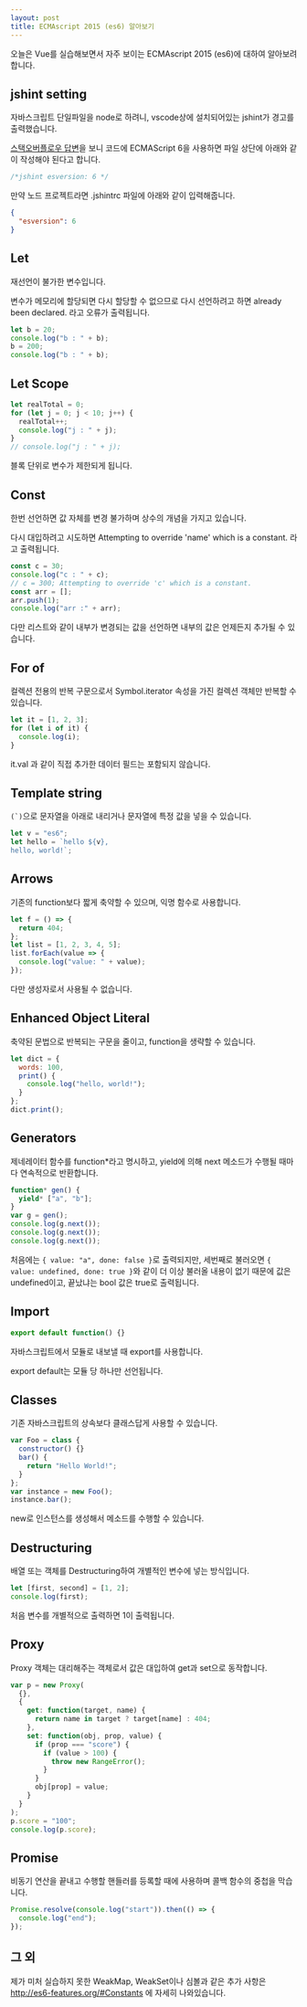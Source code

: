 ```yaml
---
layout: post
title: ECMAscript 2015 (es6) 알아보기
---
```


오늘은 Vue를 실습해보면서 자주 보이는 ECMAscript 2015 (es6)에 대하여 알아보려 합니다.

## jshint setting

자바스크립트 단일파일을 node로 하려니, vscode상에 설치되어있는 jshint가 경고를 출력했습니다.

[스택오버플로우 답변](https://stackoverflow.com/questions/27441803/why-does-jshint-throw-a-warning-if-i-am-using-const/27442276#27442276)을 보니 코드에 ECMAScript 6을 사용하면 파일 상단에 아래와 같이 작성해야 된다고 합니다.

```javascript
/*jshint esversion: 6 */
```

만약 노드 프로젝트라면 .jshintrc 파일에 아래와 같이 입력해줍니다.

```json
{
  "esversion": 6
}
```

## Let

재선언이 불가한 변수입니다.

변수가 메모리에 할당되면 다시 할당할 수 없으므로 다시 선언하려고 하면 already been declared. 라고 오류가 출력됩니다.

```javascript
let b = 20;
console.log("b : " + b);
b = 200;
console.log("b : " + b);
```

## Let Scope

```javascript
let realTotal = 0;
for (let j = 0; j < 10; j++) {
  realTotal++;
  console.log("j : " + j);
}
// console.log("j : " + j);
```

블록 단위로 변수가 제한되게 됩니다.

## Const

한번 선언하면 값 자체를 변경 불가하며 상수의 개념을 가지고 있습니다.

다시 대입하려고 시도하면 Attempting to override 'name' which is a constant. 라고 출력됩니다.

```javascript
const c = 30;
console.log("c : " + c);
// c = 300; Attempting to override 'c' which is a constant.
const arr = [];
arr.push(1);
console.log("arr :" + arr);
```

다만 리스트와 같이 내부가 변경되는 값을 선언하면 내부의 값은 언제든지 추가될 수 있습니다.

## For of

컬렉션 전용의 반복 구문으로서 Symbol.iterator 속성을 가진 컬렉션 객체만 반복할 수 있습니다.

```javascript
let it = [1, 2, 3];
for (let i of it) {
  console.log(i);
}
```

it.val 과 같이 직접 추가한 데이터 필드는 포함되지 않습니다.

## Template string

`` (`) ``으로 문자열을 아래로 내리거나 문자열에 특정 값을 넣을 수 있습니다.

```javascript
let v = "es6";
let hello = `hello ${v}, 
hello, world!`;
```

## Arrows

기존의 function보다 짧게 축약할 수 있으며, 익명 함수로 사용합니다.

```javascript
let f = () => {
  return 404;
};
let list = [1, 2, 3, 4, 5];
list.forEach(value => {
  console.log("value: " + value);
});
```

다만 생성자로서 사용될 수 없습니다.

## Enhanced Object Literal

축약된 문법으로 반복되는 구문을 줄이고, function을 생략할 수 있습니다.

```javascript
let dict = {
  words: 100,
  print() {
    console.log("hello, world!");
  }
};
dict.print();
```

## Generators

제네레이터 함수를 function\*라고 명시하고, yield에 의해 next 메소드가 수행될 때마다 연속적으로 반환합니다.

```javascript
function* gen() {
  yield* ["a", "b"];
}
var g = gen();
console.log(g.next());
console.log(g.next());
console.log(g.next());
```

처음에는 `{ value: "a", done: false }`로 출력되지만, 세번째로 불러오면 `{ value: undefined, done: true }`와 같이 더 이상 불러올 내용이 없기 때문에 값은 undefined이고, 끝났냐는 bool 값은 true로 출력됩니다.

## Import

```javascript
export default function() {}
```

자바스크립트에서 모듈로 내보낼 때 export를 사용합니다.

export default는 모듈 당 하나만 선언됩니다.

## Classes

기존 자바스크립트의 상속보다 클래스답게 사용할 수 있습니다.

```javascript
var Foo = class {
  constructor() {}
  bar() {
    return "Hello World!";
  }
};
var instance = new Foo();
instance.bar();
```

new로 인스턴스를 생성해서 메소드를 수행할 수 있습니다.

## Destructuring

배열 또는 객체를 Destructuring하여 개별적인 변수에 넣는 방식입니다.

```javascript
let [first, second] = [1, 2];
console.log(first);
```

처음 변수를 개별적으로 출력하면 1이 출력됩니다.

## Proxy

Proxy 객체는 대리해주는 객체로서 값은 대입하여 get과 set으로 동작합니다.

```javascript
var p = new Proxy(
  {},
  {
    get: function(target, name) {
      return name in target ? target[name] : 404;
    },
    set: function(obj, prop, value) {
      if (prop === "score") {
        if (value > 100) {
          throw new RangeError();
        }
      }
      obj[prop] = value;
    }
  }
);
p.score = "100";
console.log(p.score);
```

## Promise

비동기 연산을 끝내고 수행할 핸들러를 등록할 때에 사용하며 콜백 함수의 중첩을 막습니다.

```javascript
Promise.resolve(console.log("start")).then(() => {
  console.log("end");
});
```

## 그 외

제가 미처 실습하지 못한 WeakMap, WeakSet이나 심볼과 같은 추가 사항은 http://es6-features.org/#Constants 에 자세히 나와있습니다.
